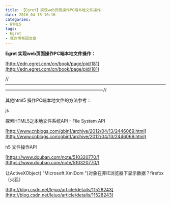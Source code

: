 ```yaml
---
title: 【Egret】实现web页面操作PC端本地文件操作
date: 2016-04-15 10:16
categories:
- HTML5
tags:
- Egret
- 我的博客园文章
---
```


 **Egret 实现web页面操作PC端本地文件操作：**  

[http://edn.egret.com/cn/book/page/pid/181](http://edn.egret.com/cn/book/page/pid/181)  

//——————————————————————————————————————————————————————————//  


其他html5 操作PC端本地文件的方法参考：  


js  

探索HTML5之本地文件系统API - File System API  

[http://www.cnblogs.com/gbin1/archive/2012/04/13/2446069.html](http://www.cnblogs.com/gbin1/archive/2012/04/13/2446069.html)  


h5 文件操作API  

[https://www.douban.com/note/510320770/](https://www.douban.com/note/510320770/)  


让ActiveXObject( "Microsoft.XmlDom ")对象在非IE浏览器下显示数据？firefox（火狐）  

[http://blog.csdn.net/lejuo/article/details/11528243](http://blog.csdn.net/lejuo/article/details/11528243)  